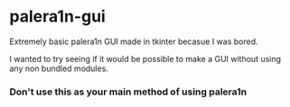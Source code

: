 # palera1n-gui
Extremely basic palera1n GUI made in tkinter becasue I was bored.

I wanted to try seeing if it would be possible to make a GUI without using any non bundled modules.
### Don't use this as your main method of using palera1n
